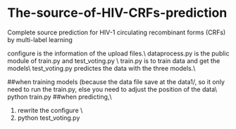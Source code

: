# The-source-of-HIV-CRFs-prediction
Complete source prediction for HIV-1 circulating recombinant forms (CRFs) by multi-label learning

configure is the information of the upload files.\\
dataprocess.py is the public module of train.py and test_voting.py \\
train.py is to train data and get the models\\
test_voting.py predictes the data with the three models.\\


##when training models (because the data file save at the data1/, so it only need to run the train.py, else you need to adjust the position of the data\\
python train.py
##when predicting,\\
1. rewrite the configure \\
2. python test_voting.py
